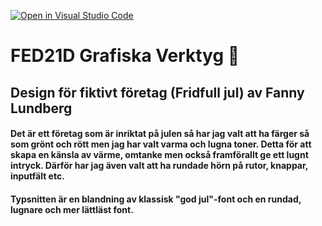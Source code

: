 [![Open in Visual Studio Code](https://classroom.github.com/assets/open-in-vscode-c66648af7eb3fe8bc4f294546bfd86ef473780cde1dea487d3c4ff354943c9ae.svg)](https://classroom.github.com/online_ide?assignment_repo_id=8505002&assignment_repo_type=AssignmentRepo)
# FED21D Grafiska Verktyg 🎨

## Design för fiktivt företag (Fridfull jul) av Fanny Lundberg

#### Det är ett företag som är inriktat på julen så har jag valt att ha färger så som grönt och rött men jag har valt varma och lugna toner. Detta för att skapa en känsla av värme, omtanke men också framförallt ge ett lugnt intryck. Därför har jag även valt att ha rundade hörn på rutor, knappar, inputfält etc. 

#### Typsnitten är en blandning av klassisk "god jul"-font och en rundad, lugnare och mer lättläst font.
